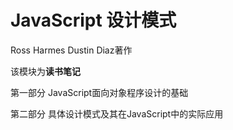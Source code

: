 # JavaScript 设计模式

Ross Harmes Dustin Diaz著作

该模块为**读书笔记**

第一部分 JavaScript面向对象程序设计的基础

第二部分 具体设计模式及其在JavaScript中的实际应用
